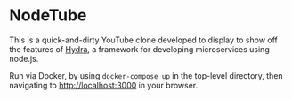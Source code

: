 NodeTube
========

This is a quick-and-dirty YouTube clone developed to display to show off the features of [Hydra](https://www.hydramicroservice.com/), a framework for developing microservices using node.js.

Run via Docker, by using `docker-compose up` in the top-level directory, then navigating to [http://localhost:3000](http://localhost:3000) in your browser.